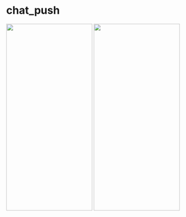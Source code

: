 # chat_push
<p>
 <img src="https://user-images.githubusercontent.com/48721796/228317579-808a18c7-f3aa-4400-8cbb-bd0ad5b0a5b6.png" width="230" height="500">
  <img src="https://user-images.githubusercontent.com/48721796/228317628-1b9e8585-9348-4b88-ac8b-1e47c6cc96e7.png" width="230" height="500">


</p>
